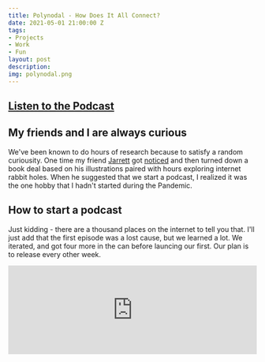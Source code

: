 ```yaml
---
title: Polynodal - How Does It All Connect?
date: 2021-05-01 21:00:00 Z
tags:
- Projects
- Work
- Fun
layout: post
description: 
img: polynodal.png
---
```


## [Listen to the Podcast](https://polynodalpodcast.com/)

## My friends and I are always curious
We've been known to do hours of research because to satisfy a random curiousity. One time my friend [Jarrett](https://jarrettgreen.com) got [noticed](https://www.swiss-miss.com/2011/03/i-always-wondered.html) and then turned down a book deal based on his illustrations paired with hours exploring internet rabbit holes. When he suggested that we start a podcast, I realized it was the one hobby that I hadn't started during the Pandemic.

## How to start a podcast
Just kidding - there are a thousand places on the internet to tell you that. I'll just add that the first episode was a lost cause, but we learned a lot. We iterated, and got four more in the can before launcing our first. Our plan is to release every other week.

<iframe width="100%" height="180" frameborder="no" scrolling="no" seamless src="https://share.transistor.fm/e/87a79b4b"></iframe>
